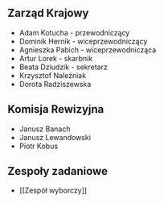 ## Zarząd Krajowy
* Adam Kotucha - przewodniczący
* Dominik Hernik - wiceprzewodniczący
* Agnieszka Pabich - wiceprzewodnicząca
* Artur Lorek - skarbnik
* Beata Dziudzik - sekretarz
* Krzysztof Naleźniak
* Dorota Radziszewska

## Komisja Rewizyjna
* Janusz Banach
* Janusz Lewandowski
* Piotr Kobus

## Zespoły zadaniowe
* [[Zespół wyborczy]]
